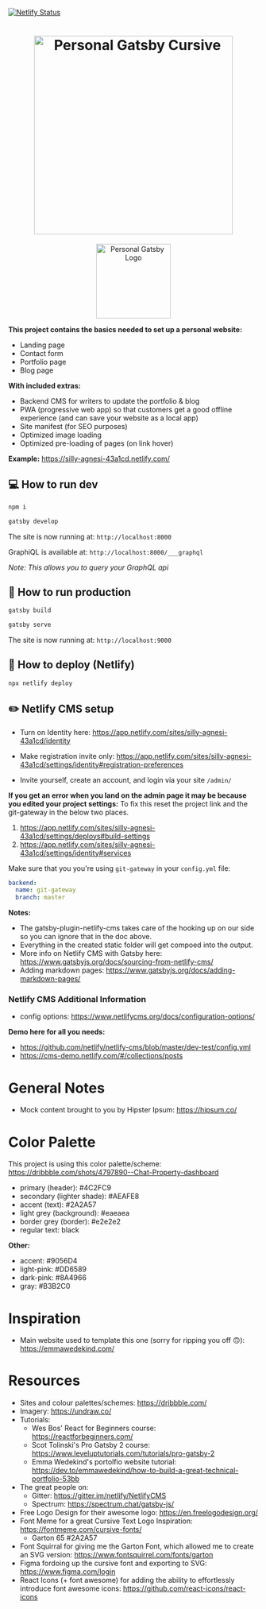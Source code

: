 [![Netlify Status](https://api.netlify.com/api/v1/badges/8280c50c-658d-4ec9-929d-d24edfb48cc1/deploy-status)](https://app.netlify.com/sites/silly-agnesi-43a1cd/deploys)

<h1 align="center">
    <img alt="Personal Gatsby Cursive" src="https://github.com/RonanC/personal-gatsby/blob/master/src/images/personal-gatsby-cursive.png" width="400" />
</h1>

<p align="center">
  <a target="_blank" rel="noopener noreferrer" href="https://silly-agnesi-43a1cd.netlify.com/">
    <img alt="Personal Gatsby Logo" src="https://github.com/RonanC/personal-gatsby/blob/master/src/images/personal-gatsby-logo.png" width="150" />
  </a>
</p>

**This project contains the basics needed to set up a personal website:**

- Landing page
- Contact form
- Portfolio page
- Blog page

**With included extras:**

- Backend CMS for writers to update the portfolio & blog
- PWA (progressive web app) so that customers get a good offline experience (and can save your website as a local app)
- Site manifest (for SEO purposes)
- Optimized image loading
- Optimized pre-loading of pages (on link hover)

**Example:**
https://silly-agnesi-43a1cd.netlify.com/

## 💻 How to run dev

```sh
npm i
```

```sh
gatsby develop
```

The site is now running at: `http://localhost:8000`

GraphiQL is available at: `http://localhost:8000/___graphql`

_Note: This allows you to query your GraphQL api_

## 🎩 How to run production

```sh
gatsby build
```

```sh
gatsby serve
```

The site is now running at: `http://localhost:9000`

## 💫 How to deploy (Netlify)

```sh
npx netlify deploy
```

## ✏️ Netlify CMS setup

- Turn on Identity here:
  https://app.netlify.com/sites/silly-agnesi-43a1cd/identity

- Make registration invite only:
  https://app.netlify.com/sites/silly-agnesi-43a1cd/settings/identity#registration-preferences

- Invite yourself, create an account, and login via your site `/admin/`

**If you get an error when you land on the admin page it may be because you edited your project settings:**
To fix this reset the project link and the git-gateway in the below two places.

1. https://app.netlify.com/sites/silly-agnesi-43a1cd/settings/deploys#build-settings
2. https://app.netlify.com/sites/silly-agnesi-43a1cd/settings/identity#services

Make sure that you you're using `git-gateway` in your `config.yml` file:

```yml
backend:
  name: git-gateway
  branch: master
```

**Notes:**

- The gatsby-plugin-netlify-cms takes care of the hooking up on our side so you can ignore that in the doc above.
- Everything in the created static folder will get compoed into the output.
- More info on Netlify CMS with Gatsby here: https://www.gatsbyjs.org/docs/sourcing-from-netlify-cms/
- Adding markdown pages: https://www.gatsbyjs.org/docs/adding-markdown-pages/

### Netlify CMS Additional Information

- config options: https://www.netlifycms.org/docs/configuration-options/

**Demo here for all you needs:**

- https://github.com/netlify/netlify-cms/blob/master/dev-test/config.yml
- https://cms-demo.netlify.com/#/collections/posts

# General Notes

- Mock content brought to you by Hipster Ipsum: https://hipsum.co/

# Color Palette

This project is using this color palette/scheme: https://dribbble.com/shots/4797890--Chat-Property-dashboard

- primary (header): #4C2FC9
- secondary (lighter shade): #AEAFE8
- accent (text): #2A2A57
- light grey (background): #eaeaea
- border grey (border): #e2e2e2
- regular text: black

**Other:**

- accent: #9056D4
- light-pink: #DD6589
- dark-pink: #8A4966
- gray: #B3B2C0

# Inspiration

- Main website used to template this one (sorry for ripping you off 🙃): https://emmawedekind.com/

# Resources

- Sites and colour palettes/schemes: https://dribbble.com/
- Imagery: https://undraw.co/
- Tutorials:
  - Wes Bos' React for Beginners course: https://reactforbeginners.com/
  - Scot Tolinski's Pro Gatsby 2 course: https://www.leveluptutorials.com/tutorials/pro-gatsby-2
  - Emma Wedekind's portolfio website tutorial: https://dev.to/emmawedekind/how-to-build-a-great-technical-portfolio-53bb
- The great people on:
  - Gitter: https://gitter.im/netlify/NetlifyCMS
  - Spectrum: https://spectrum.chat/gatsby-js/
- Free Logo Design for their awesome logo: https://en.freelogodesign.org/
- Font Meme for a great Cursive Text Logo Inspiration: https://fontmeme.com/cursive-fonts/
  - Garton 65 #2A2A57
- Font Squirral for giving me the Garton Font, which allowed me to create an SVG version: https://www.fontsquirrel.com/fonts/garton
- Figma fordoing up the cursive font and exporting to SVG: https://www.figma.com/login
- React Icons (+ font awesome) for adding the ability to effortlessly introduce font awesome icons: https://github.com/react-icons/react-icons
